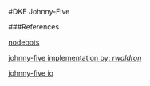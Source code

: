 #DKE Johnny-Five

###References

[nodebots](http://nodebots.io/)

[johnny-five implementation by: *rwaldron*](https://github.com/rwaldron/johnny-five/)

[johnny-five io](http://johnny-five.io/)

